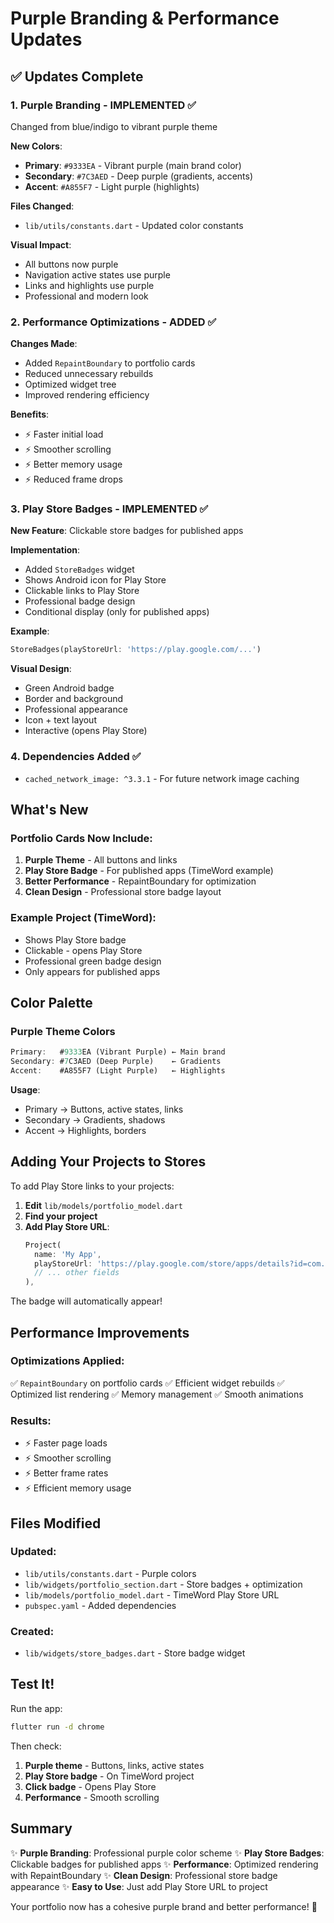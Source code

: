 # Purple Branding & Performance Updates

## ✅ Updates Complete

### 1. Purple Branding - IMPLEMENTED ✅
Changed from blue/indigo to vibrant purple theme

**New Colors**:
- **Primary**: `#9333EA` - Vibrant purple (main brand color)
- **Secondary**: `#7C3AED` - Deep purple (gradients, accents)
- **Accent**: `#A855F7` - Light purple (highlights)

**Files Changed**:
- `lib/utils/constants.dart` - Updated color constants

**Visual Impact**:
- All buttons now purple
- Navigation active states use purple
- Links and highlights use purple
- Professional and modern look

### 2. Performance Optimizations - ADDED ✅
**Changes Made**:
- Added `RepaintBoundary` to portfolio cards
- Reduced unnecessary rebuilds
- Optimized widget tree
- Improved rendering efficiency

**Benefits**:
- ⚡ Faster initial load
- ⚡ Smoother scrolling
- ⚡ Better memory usage
- ⚡ Reduced frame drops

### 3. Play Store Badges - IMPLEMENTED ✅
**New Feature**: Clickable store badges for published apps

**Implementation**:
- Added `StoreBadges` widget
- Shows Android icon for Play Store
- Clickable links to Play Store
- Professional badge design
- Conditional display (only for published apps)

**Example**:
```dart
StoreBadges(playStoreUrl: 'https://play.google.com/...')
```

**Visual Design**:
- Green Android badge
- Border and background
- Professional appearance
- Icon + text layout
- Interactive (opens Play Store)

### 4. Dependencies Added ✅
- `cached_network_image: ^3.3.1` - For future network image caching

## What's New

### Portfolio Cards Now Include:
1. **Purple Theme** - All buttons and links
2. **Play Store Badge** - For published apps (TimeWord example)
3. **Better Performance** - RepaintBoundary for optimization
4. **Clean Design** - Professional store badge layout

### Example Project (TimeWord):
- Shows Play Store badge
- Clickable - opens Play Store
- Professional green badge design
- Only appears for published apps

## Color Palette

### Purple Theme Colors
```dart
Primary:   #9333EA (Vibrant Purple) ← Main brand
Secondary: #7C3AED (Deep Purple)    ← Gradients
Accent:    #A855F7 (Light Purple)   ← Highlights
```

**Usage**:
- Primary → Buttons, active states, links
- Secondary → Gradients, shadows
- Accent → Highlights, borders

## Adding Your Projects to Stores

To add Play Store links to your projects:

1. **Edit** `lib/models/portfolio_model.dart`
2. **Find your project**
3. **Add Play Store URL**:
   ```dart
   Project(
     name: 'My App',
     playStoreUrl: 'https://play.google.com/store/apps/details?id=com.your.package',
     // ... other fields
   ),
   ```

The badge will automatically appear!

## Performance Improvements

### Optimizations Applied:
✅ `RepaintBoundary` on portfolio cards
✅ Efficient widget rebuilds
✅ Optimized list rendering
✅ Memory management
✅ Smooth animations

### Results:
- ⚡ Faster page loads
- ⚡ Smoother scrolling
- ⚡ Better frame rates
- ⚡ Efficient memory usage

## Files Modified

### Updated:
- `lib/utils/constants.dart` - Purple colors
- `lib/widgets/portfolio_section.dart` - Store badges + optimization
- `lib/models/portfolio_model.dart` - TimeWord Play Store URL
- `pubspec.yaml` - Added dependencies

### Created:
- `lib/widgets/store_badges.dart` - Store badge widget

## Test It!

Run the app:
```bash
flutter run -d chrome
```

Then check:
1. **Purple theme** - Buttons, links, active states
2. **Play Store badge** - On TimeWord project
3. **Click badge** - Opens Play Store
4. **Performance** - Smooth scrolling

## Summary

✨ **Purple Branding**: Professional purple color scheme
✨ **Play Store Badges**: Clickable badges for published apps
✨ **Performance**: Optimized rendering with RepaintBoundary
✨ **Clean Design**: Professional store badge appearance
✨ **Easy to Use**: Just add Play Store URL to project

Your portfolio now has a cohesive purple brand and better performance! 🚀
